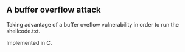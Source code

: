 ## A buffer overflow attack

Taking advantage of a buffer oveflow vulnerability in order to run the shellcode.txt.

Implemented in C.

